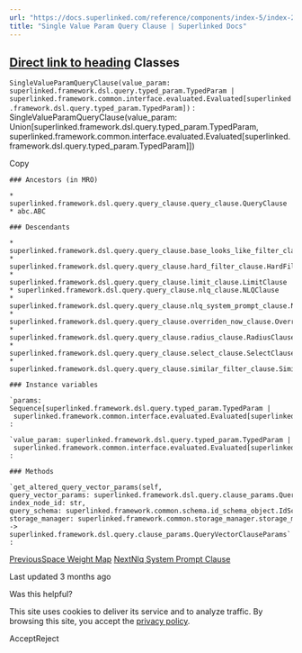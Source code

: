 ```yaml
---
url: "https://docs.superlinked.com/reference/components/index-5/index-2/single_value_param_query_clause"
title: "Single Value Param Query Clause | Superlinked Docs"
---
```


## [Direct link to heading](https://docs.superlinked.com/reference/components/index-5/index-2/single_value_param_query_clause\#classes)    Classes

`SingleValueParamQueryClause(value_param: superlinked.framework.dsl.query.typed_param.TypedParam | superlinked.framework.common.interface.evaluated.Evaluated[superlinked.framework.dsl.query.typed_param.TypedParam])`
: SingleValueParamQueryClause(value\_param: Union\[superlinked.framework.dsl.query.typed\_param.TypedParam, superlinked.framework.common.interface.evaluated.Evaluated\[superlinked.framework.dsl.query.typed\_param.TypedParam\]\])

Copy

```inline-grid min-w-full grid-cols-[auto_1fr] [count-reset:line] print:whitespace-pre-wrap
### Ancestors (in MRO)

* superlinked.framework.dsl.query.query_clause.query_clause.QueryClause
* abc.ABC

### Descendants

* superlinked.framework.dsl.query.query_clause.base_looks_like_filter_clause.BaseLooksLikeFilterClause
* superlinked.framework.dsl.query.query_clause.hard_filter_clause.HardFilterClause
* superlinked.framework.dsl.query.query_clause.limit_clause.LimitClause
* superlinked.framework.dsl.query.query_clause.nlq_clause.NLQClause
* superlinked.framework.dsl.query.query_clause.nlq_system_prompt_clause.NLQSystemPromptClause
* superlinked.framework.dsl.query.query_clause.overriden_now_clause.OverriddenNowClause
* superlinked.framework.dsl.query.query_clause.radius_clause.RadiusClause
* superlinked.framework.dsl.query.query_clause.select_clause.SelectClause
* superlinked.framework.dsl.query.query_clause.similar_filter_clause.SimilarFilterClause

### Instance variables

`params: Sequence[superlinked.framework.dsl.query.typed_param.TypedParam | superlinked.framework.common.interface.evaluated.Evaluated[superlinked.framework.dsl.query.typed_param.TypedParam]]`
:

`value_param: superlinked.framework.dsl.query.typed_param.TypedParam | superlinked.framework.common.interface.evaluated.Evaluated[superlinked.framework.dsl.query.typed_param.TypedParam]`
:

### Methods

`get_altered_query_vector_params(self, query_vector_params: superlinked.framework.dsl.query.clause_params.QueryVectorClauseParams, index_node_id: str, query_schema: superlinked.framework.common.schema.id_schema_object.IdSchemaObject, storage_manager: superlinked.framework.common.storage_manager.storage_manager.StorageManager) ‑> superlinked.framework.dsl.query.clause_params.QueryVectorClauseParams`
:
```

[PreviousSpace Weight Map](https://docs.superlinked.com/reference/components/index-5/index-2/space_weight_map) [NextNlq System Prompt Clause](https://docs.superlinked.com/reference/components/index-5/index-2/nlq_system_prompt_clause)

Last updated 3 months ago

Was this helpful?

This site uses cookies to deliver its service and to analyze traffic. By browsing this site, you accept the [privacy policy](https://superlinked.com/policies/privacy-policy).

AcceptReject